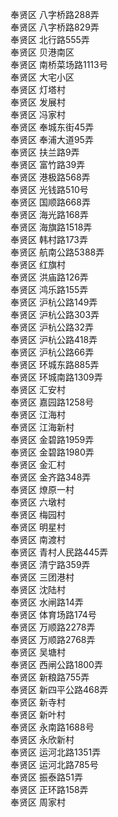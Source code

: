 奉贤区 八字桥路288弄  
奉贤区 八字桥路829弄  
奉贤区 北行路555弄  
奉贤区 贝港南区  
奉贤区 南桥菜场路1113号  
奉贤区 大宅小区  
奉贤区 灯塔村  
奉贤区 发展村  
奉贤区 冯家村  
奉贤区 奉城东街45弄  
奉贤区 奉浦大道95弄  
奉贤区 扶兰路9弄  
奉贤区 富竹路39弄  
奉贤区 港极路568弄  
奉贤区 光钱路510号  
奉贤区 国顺路668弄  
奉贤区 海光路168弄  
奉贤区 海旗路1518弄  
奉贤区 韩村路173弄  
奉贤区 航南公路5388弄    
奉贤区 红旗村  
奉贤区 洪庙路126弄  
奉贤区 鸿乐路155弄  
奉贤区 沪杭公路149弄  
奉贤区 沪杭公路303弄  
奉贤区 沪杭公路32弄  
奉贤区 沪杭公路418弄  
奉贤区 沪杭公路66弄  
奉贤区 环城东路885弄  
奉贤区 环城南路1309弄  
奉贤区 汇安村  
奉贤区 嘉园路1258号  
奉贤区 江海村  
奉贤区 江海新村  
奉贤区 金碧路1959弄  
奉贤区 金碧路1980弄  
奉贤区 金汇村  
奉贤区 金齐路348弄  
奉贤区 燎原一村  
奉贤区 六墩村  
奉贤区 梅园村  
奉贤区 明星村  
奉贤区 南渡村  
奉贤区 青村人民路445弄  
奉贤区 清宁路359弄  
奉贤区 三团港村  
奉贤区 沈陆村  
奉贤区 水闸路14弄  
奉贤区 体育场路174号  
奉贤区 万顺路2278弄  
奉贤区 万顺路2768弄  
奉贤区 吴塘村  
奉贤区 西闸公路1800弄  
奉贤区 新粮路755弄  
奉贤区 新四平公路468弄  
奉贤区 新寺村  
奉贤区 新叶村  
奉贤区 永南路1688号  
奉贤区 永欣新村  
奉贤区 运河北路1351弄  
奉贤区 运河北路785号  
奉贤区 振泰路51弄  
奉贤区 正环路158弄  
奉贤区 周家村  
